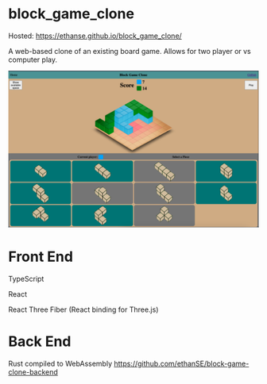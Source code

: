 # block_game_clone

Hosted: https://ethanse.github.io/block_game_clone/

A web-based clone of an existing board game. Allows for two player or vs computer play.


![image info](./screenshot.png)


# Front End

TypeScript

React

React Three Fiber (React binding for Three.js)

# Back End

Rust compiled to WebAssembly https://github.com/ethanSE/block-game-clone-backend
